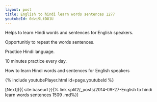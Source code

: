 ```yaml
---
layout: post
title: English to hindi learn words sentences 1277 
youtubeId: 0dvi9LtD81U
---
```

 
 
Helps to learn Hindi words and sentences for English speakers.

Opportunitiy to repeat the words sentences. 

Practice Hindi language. 
 
10 minutes practice every day. 
 
How to learn Hindi words and sentences for English speakers 
 
{% include youtubePlayer.html id=page.youtubeId %}
 
 
[Next]({{ site.baseurl }}{% link  split2/_posts/2014-09-27-English to hindi learn words sentences 1509 .md%})
 
